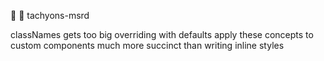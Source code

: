 📏 📐 tachyons-msrd

classNames gets too big
overriding with defaults
apply these concepts to custom components
much more succinct than writing inline styles
